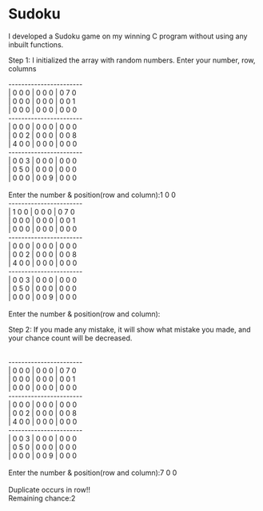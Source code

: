 # Sudoku
I developed a Sudoku game on my winning C program without using any inbuilt functions.

Step 1:
I initialized the array with random numbers.
Enter your number, row, columns

<p>
----------------------- <br>
| 0 0 0 | 0 0 0 | 0 7 0  <br>
| 0 0 0 | 0 0 0 | 0 0 1  <br>
| 0 0 0 | 0 0 0 | 0 0 0  <br>
----------------------- <br>
| 0 0 0 | 0 0 0 | 0 0 0  <br>
| 0 0 2 | 0 0 0 | 0 0 8  <br>
| 4 0 0 | 0 0 0 | 0 0 0  <br>
-----------------------<br>
| 0 0 3 | 0 0 0 | 0 0 0  <br>
| 0 5 0 | 0 0 0 | 0 0 0  <br>
| 0 0 0 | 0 0 9 | 0 0 0  <br>
<br>
Enter the number & position(row and column):1 0 0  <br>
----------------------- <br>
| 1 0 0 | 0 0 0 | 0 7 0 <br>
| 0 0 0 | 0 0 0 | 0 0 1 <br>
| 0 0 0 | 0 0 0 | 0 0 0 <br>
----------------------- <br>
| 0 0 0 | 0 0 0 | 0 0 0 <br>
| 0 0 2 | 0 0 0 | 0 0 8 <br>
| 4 0 0 | 0 0 0 | 0 0 0 <br>
-----------------------<br>
| 0 0 3 | 0 0 0 | 0 0 0 <br>
| 0 5 0 | 0 0 0 | 0 0 0 <br>
| 0 0 0 | 0 0 9 | 0 0 0 <br>
<br>
Enter the number & position(row and column):<br>




Step 2:
If you made any mistake, it will show what mistake you made, and your chance count will be decreased.

<br>
-----------------------<br>
| 0 0 0 | 0 0 0 | 0 7 0 <br>
| 0 0 0 | 0 0 0 | 0 0 1 <br>
| 0 0 0 | 0 0 0 | 0 0 0 <br>
-----------------------<br>
| 0 0 0 | 0 0 0 | 0 0 0 <br>
| 0 0 2 | 0 0 0 | 0 0 8 <br>
| 4 0 0 | 0 0 0 | 0 0 0 <br>
-----------------------<br>
| 0 0 3 | 0 0 0 | 0 0 0 <br>
| 0 5 0 | 0 0 0 | 0 0 0 <br>
| 0 0 0 | 0 0 9 | 0 0 0 <br>
<br>
Enter the number & position(row and column):7 0 0 <br>
<br>
Duplicate occurs in row!!<br>
Remaining chance:2<br>
<br>

</p>


